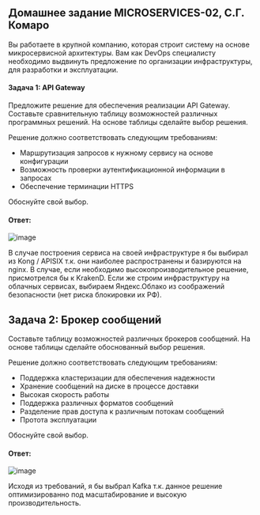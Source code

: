 ## Домашнее задание MICROSERVICES-02, С.Г. Комаро

Вы работаете в крупной компанию, которая строит систему на основе микросервисной архитектуры.
Вам как DevOps специалисту необходимо выдвинуть предложение по организации инфраструктуры, для разработки и эксплуатации.

#### Задача 1: API Gateway 

Предложите решение для обеспечения реализации API Gateway. Составьте сравнительную таблицу возможностей различных программных решений. На основе таблицы сделайте выбор решения.

Решение должно соответствовать следующим требованиям:
- Маршрутизация запросов к нужному сервису на основе конфигурации
- Возможность проверки аутентификационной информации в запросах
- Обеспечение терминации HTTPS

Обоснуйте свой выбор.

#### Ответ:
![image](https://user-images.githubusercontent.com/93157702/214691614-80781d65-c6df-43b4-96b4-61db4f92cb9d.png)

В случае построения сервиса на своей инфраструктуре я бы выбирал из Kong / APISIХ т.к. они наиболее распространены и базируются на nginx. В случае, если необходимо высокопроизводительное решение, присмотрелся бы к KrakenD. Если же строим инфраструктуру на облачных сервисах, выбираем Яндекс.Облако из соображений безопасности (нет риска блокировки их РФ).


## Задача 2: Брокер сообщений

Составьте таблицу возможностей различных брокеров сообщений. На основе таблицы сделайте обоснованный выбор решения.

Решение должно соответствовать следующим требованиям:
- Поддержка кластеризации для обеспечения надежности
- Хранение сообщений на диске в процессе доставки
- Высокая скорость работы
- Поддержка различных форматов сообщений
- Разделение прав доступа к различным потокам сообщений
- Протота эксплуатации

Обоснуйте свой выбор.

#### Ответ:

![image](https://user-images.githubusercontent.com/93157702/214691549-e8dffed8-8c7d-4a4b-8aca-54c9c54cf902.png)

Исходя из требований, я бы выбрал Kafka т.к. данное решение оптимизированно под масштабирование и высокую производительность.

